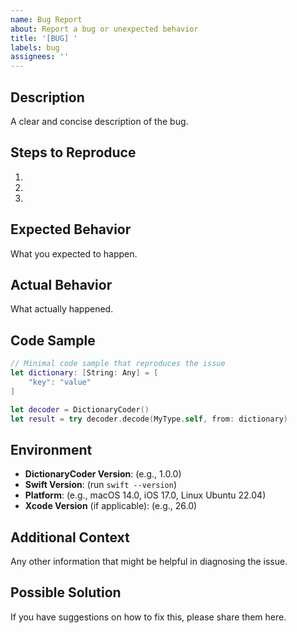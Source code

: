 ```yaml
---
name: Bug Report
about: Report a bug or unexpected behavior
title: '[BUG] '
labels: bug
assignees: ''
---
```


## Description

A clear and concise description of the bug.

## Steps to Reproduce

1. 
2. 
3. 

## Expected Behavior

What you expected to happen.

## Actual Behavior

What actually happened.

## Code Sample

```swift
// Minimal code sample that reproduces the issue
let dictionary: [String: Any] = [
    "key": "value"
]

let decoder = DictionaryCoder()
let result = try decoder.decode(MyType.self, from: dictionary)
```

## Environment

- **DictionaryCoder Version**: (e.g., 1.0.0)
- **Swift Version**: (run `swift --version`)
- **Platform**: (e.g., macOS 14.0, iOS 17.0, Linux Ubuntu 22.04)
- **Xcode Version** (if applicable): (e.g., 26.0)

## Additional Context

Any other information that might be helpful in diagnosing the issue.

## Possible Solution

If you have suggestions on how to fix this, please share them here.
